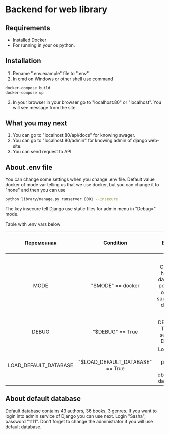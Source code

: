 # Backend for web library
## Requirements
- Installed Docker
- For running in your os python.

## Installation
1. Rename ".env.example" file to ".env"
2. In cmd on Windows or other shell use command
```bash
docker-compose build
docker-compose up
```
3. In your browser in your browser go to "localhost:80" or "localhost". You will see message from the site.
## What you may next
1. You can go to "localhost:80/api/docs" for knowing swager. 
2. You can go to "localhost:80/admin" for knowing admin of django web-site.
3. You can send request to API
## About .env file
You can change some settings when you change .env file.
Default value docker of mode var telling us that we use docker, but you can change it to "none" and then you can use 
```bash
python library/manage.py runserver 8001 --insecure
```
The key insecure tell Django use static files for admin menu in "Debug=" mode.

Table with .env vars below

|     **Переменная**    |           **Condition**          |                        **Effect**                        | **Effect, if condition is false**                                                           |
|:---------------------:|:--------------------------------:|:--------------------------------------------------------:|---------------------------------------------------------------------------------------------|
| MODE                  | "$MODE" == docker                | Change host of database postgres on one supported docker | Change host of database postgres on one supported default os which has postgres application |
| DEBUG                 | "$DEBUG" == True                 | DEBUG = True in settings Django                          | DEBUG = False in settings Django                                                            |
| LOAD_DEFAULT_DATABASE | "$LOAD_DEFAULT_DATABASE" == True | Load test data packet from db.json in database           | Switch off loading test data in database                                                    |

## About default database
Default database contains 43 authors, 36 books, 3 genres.
If you want to login into admin service of Django you can use next. Login "Sasha", password "1111". Don't forget to change the administrator if you will use default database.